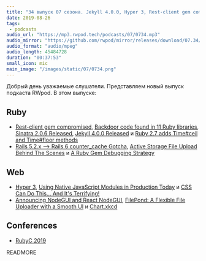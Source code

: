 ```yaml
---
title: "34 выпуск 07 сезона. Jekyll 4.0.0, Hyper 3, Rest-client gem compromised, CSS Can Do This, NodeGUI, Chart.xkcd и прочее"
date: 2019-08-26
tags:
 - podcasts
audio_url: "https://mp3.rwpod.tech/podcasts/07/0734.mp3"
audio_mirror: "https://github.com/rwpod/mirror/releases/download/07.34/0734.mp3"
audio_format: "audio/mpeg"
audio_length: 45484728
duration: "00:37:53"
small_icon: mic
main_image: "/images/static/07/0734.png"
---
```


Добрый день уважаемые слушатели. Представляем новый выпуск подкаста RWpod. В этом выпуске:

## Ruby

 - [Rest-client gem compromised](https://github.com/rest-client/rest-client/issues/713), [Backdoor code found in 11 Ruby libraries](https://www.zdnet.com/article/backdoor-code-found-in-11-ruby-libraries/), [Sinatra 2.0.6 Released](http://sinatrarb.com/2019/08/21/sinatra-2.0.6.html), [Jekyll 4.0.0 Released](https://jekyllrb.com/news/2019/08/20/jekyll-4-0-0-released/) и [Ruby 2.7 adds Time#ceil and Time#floor methods](https://blog.saeloun.com/2019/08/20/ruby-2-7-time-ceil-and-time-floor-methods.html)
 - [Rails 5.2.x --> Rails 6 counter_cache Gotcha](https://dev.to/loribbaum/rails-5-2-x-rails-6-countercache-gotcha-3bgc), [Active Storage File Upload Behind The Scenes](https://medium.com/rubyinside/active-storage-file-upload-behind-the-scenes-59a660c43781) и [A Ruby Gem Debugging Strategy](https://supergood.software/a-ruby-gem-debugging-strategy/)

## Web

 - [Hyper 3](https://hyper.is/blog), [Using Native JavaScript Modules in Production Today](https://philipwalton.com/articles/using-native-javascript-modules-in-production-today/) и [CSS Can Do This... And It's Terrifying!](https://www.aaron-powell.com/posts/2019-08-14-css-can-do-this-and-its-terrifying/)
 - [Announcing NodeGUI and React NodeGUI](https://blog.atulr.com/nodegui-intro/), [FilePond: A Flexible File Uploader with a Smooth UI](https://pqina.nl/filepond/) и [Chart.xkcd](https://timqian.com/chart.xkcd/)

## Conferences

 - [RubyC 2019](https://rubyc.eu/)

READMORE
